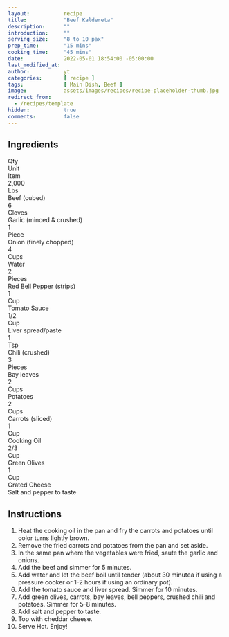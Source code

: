 ```yaml
---
layout:           recipe
title:            "Beef Kaldereta"
description:      ""
introduction:     ""
serving_size:     "8 to 10 pax"
prep_time:        "15 mins"
cooking_time:     "45 mins"
date:             2022-05-01 18:54:00 -05:00:00
last_modified_at: 
author:           yt
categories:       [ recipe ]
tags:             [ Main Dish, Beef ]
image:            assets/images/recipes/recipe-placeholder-thumb.jpg
redirect_from:
  - /recipes/template
hidden:           true
comments:         false
---
```


<div class="container">
  <div class="row">
    <div class="col-lg-5 mt-3">
    <h2 class="mt-0 p-1 text-center text-white bg-dark">Ingredients</h2>
    <div class="container">
        <div class="row text-white bg-secondary font-weight-bold">
            <div class="col-lg-2">Qty</div>
            <div class="col-lg-3">Unit</div>
            <div class="col-lg-7">Item</div>
        </div>
        <div class="row"><div class="col-lg-2">2,000</div><div class="col-lg-3">Lbs</div><div class="col-lg-7">Beef (cubed)</div></div>
        <div class="row"><div class="col-lg-2">6</div><div class="col-lg-3">Cloves</div><div class="col-lg-7">Garlic (minced & crushed)</div></div>
        <div class="row"><div class="col-lg-2">1</div><div class="col-lg-3">Piece</div><div class="col-lg-7">Onion (finely chopped)</div></div>
        <div class="row"><div class="col-lg-2">4</div><div class="col-lg-3">Cups</div><div class="col-lg-7">Water</div></div>
        <div class="row"><div class="col-lg-2">2</div><div class="col-lg-3">Pieces</div><div class="col-lg-7">Red Bell Pepper (strips)</div></div>
        <div class="row"><div class="col-lg-2">1</div><div class="col-lg-3">Cup</div><div class="col-lg-7">Tomato Sauce</div></div>
        <div class="row"><div class="col-lg-2">1/2</div><div class="col-lg-3">Cup</div><div class="col-lg-7">Liver spread/paste</div></div>
        <div class="row"><div class="col-lg-2">1</div><div class="col-lg-3">Tsp</div><div class="col-lg-7">Chili (crushed)</div></div>
        <div class="row"><div class="col-lg-2">3</div><div class="col-lg-3">Pieces</div><div class="col-lg-7">Bay leaves</div></div>
        <div class="row"><div class="col-lg-2">2</div><div class="col-lg-3">Cups</div><div class="col-lg-7">Potatoes</div></div>
        <div class="row"><div class="col-lg-2">2</div><div class="col-lg-3">Cups</div><div class="col-lg-7">Carrots (sliced)</div></div>
        <div class="row"><div class="col-lg-2">1</div><div class="col-lg-3">Cup</div><div class="col-lg-7">Cooking Oil</div></div>
        <div class="row"><div class="col-lg-2">2/3</div><div class="col-lg-3">Cup</div><div class="col-lg-7">Green Olives</div></div>
        <div class="row"><div class="col-lg-2">1</div><div class="col-lg-3">Cup</div><div class="col-lg-7">Grated Cheese</div></div>
        <div class="row"><div class="col-lg-2"></div><div class="col-lg-3"></div><div class="col-lg-7">Salt and pepper to taste</div></div>
    </div>
    </div>
    <div class="col-lg-7 mt-3">
    <h2 class="mt-0 p-1 text-center text-white bg-dark">Instructions</h2>
    <ol>
      <li>Heat the cooking oil in the pan and fry the carrots and potatoes until color turns lightly brown.</li>
      <li>Remove the fried carrots and potatoes from the pan and set aside.</li>
      <li>In the same pan where the vegetables were fried, saute the garlic and onions.</li>
      <li>Add the beef and simmer for 5 minutes.</li>
      <li>Add water and let the beef boil until tender (about 30 minutea if using a pressure cooker or 1-2 hours if using an ordinary pot).</li>
      <li>Add the tomato sauce and liver spread. Simmer for 10 minutes.</li>
      <li>Add green olives, carrots, bay leaves, bell peppers, crushed chili and potatoes. Simmer for 5-8 minutes.</li>
      <li>Add salt and pepper to taste.</li>
      <li>Top with cheddar cheese.</li>
      <li>Serve Hot. Enjoy!</li>
    </ol>
    </div>
  </div>
</div>
<p>&nbsp;</p>
<p>&nbsp;</p>